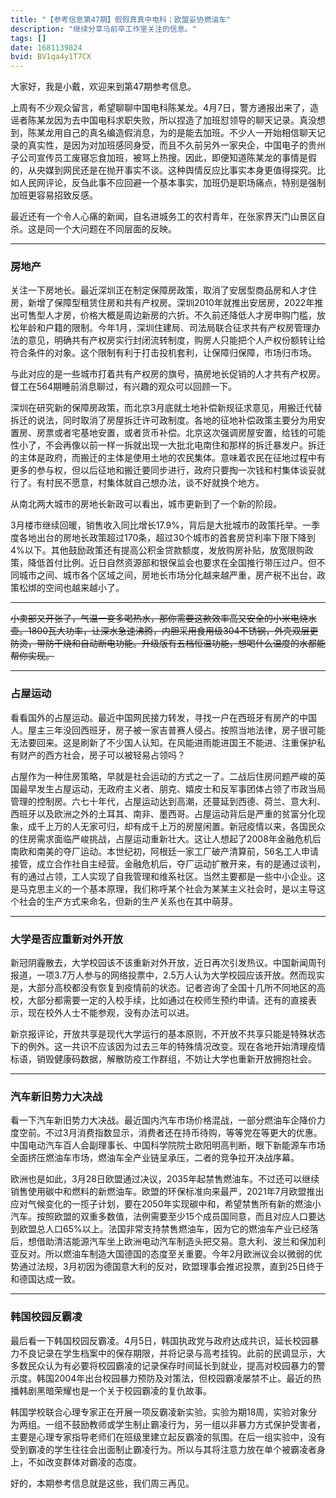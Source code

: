 ```yaml
---
title: "【参考信息第47期】假假真真中电科；欧盟妥协燃油车"
description: "继续分享马前卒工作室关注的信息。"
tags: []
date: 1681139824
bvid: BV1qa4y1T7CX
---
```

大家好，我是小戴，欢迎来到第47期参考信息。

上周有不少观众留言，希望聊聊中国电科陈某龙。4月7日，警方通报出来了，造谣者陈某龙因为去中国电科求职失败，所以捏造了加班怼领导的聊天记录。真没想到，陈某龙用自己的真名编造假消息，为的是能去加班。不少人一开始相信聊天记录的真实性，是因为对加班感同身受，而且不久前另外一家央企，中国电子的贵州子公司宣传员工废寝忘食加班，被骂上热搜。因此，即便知道陈某龙的事情是假的，从央媒到网民还是在抛开事实不谈。这种舆情反应比事实本身更值得探究。比如人民网评论，反刍此事不应回避一个基本事实，加班仍是职场痛点，特别是强制加班更容易招致反感。

最近还有一个令人心痛的新闻，自名进城务工的农村青年，在张家界天门山景区自杀。这是同一个大问题在不同层面的反映。

---

### 房地产

关注一下房地长。最近深圳正在制定保障房政策，取消了安居型商品房和人才住房，新增了保障型租赁住房和共有产权房。深圳2010年就推出安居房，2022年推出可售型人才房，价格大概是周边新房的六折。不久前还降低人才房申购门槛，放松年龄和户籍的限制。今年1月，深圳住建局、司法局联合征求共有产权房管理办法的意见，明确共有产权房实行封闭流转制度，购房人只能把个人产权份额转让给符合条件的对象。这个限制有利于打击投机套利，让保障归保障，市场归市场。

与此对应的是一些城市打着共有产权房的旗号，搞房地长促销的人才共有产权房。督工在564期睡前消息聊过，有兴趣的观众可以回顾一下。

深圳在研究新的保障房政策，而北京3月底就土地补偿新规征求意见，用搬迁代替拆迁的说法，同时取消了房屋拆迁许可政制度。各地的征地补偿政策主要分为用安置房、房票或者宅基地安置，或者货币补偿。北京这次强调房屋安置，给钱的可能性小了，不会再像以前一样一拆就出现一大批北电南住和那样的拆迁暴发户。拆迁的主体是政府，而搬迁的主体是使用土地的农民集体。意味着农民在征地过程中有更多的参与权，但以后征地和搬迁要同步进行，政府只要掏一次钱和村集体谈妥就行了。有村民不愿意，村集体就自己想办法，谈不好就换个地方。

从南北两大城市的房地长新政可以看出，城市更新到了一个新的阶段。

3月楼市继续回暖，销售收入同比增长17.9%，背后是大批城市的政策托举。一季度各地出台的房地长政策超过170条，超过30个城市的首套房贷利率下限下降到4%以下。其他鼓励政策还有提高公积金贷款额度，发放购房补贴，放宽限购政策，降低首付比例。近日自然资源部和银保监会也要求在全国推行带压过户。但不同城市之间、城市各个区域之间，房地长市场分化越来越严重，房产税不出台，政策松绑的空间也越来越小了。

---

~~小卖部又开张了，气温一变多喝热水，那你需要这款效率高又安全的小米电烧水壶。1800瓦大功率，让深水急速沸腾，内胆采用食用级304不锈钢，外壳双层更防烫，带防干烧和自动断电功能。升级版有五档恒温功能，想喝什么温度的水都能帮你实现。~~

---

### 占屋运动

看看国外的占屋运动。最近中国网民接力转发，寻找一户在西班牙有房产的中国人。屋主三年没回西班牙，房子被一家吉普赛人侵占。按照当地法律，房子很可能无法要回来。这是刷新了不少国人认知。在风能进雨能进国王不能进、注重保护私有财产的西方社会，房子可以被轻易占领吗？

占屋作为一种住房策略，早就是社会运动的方式之一了。二战后住房问题严峻的英国最早发生占屋运动，无政府主义者、朋克、嬉皮士和反军事团体占领了市政当局管理的控制房。六七十年代，占屋运动达到高潮，还蔓延到西德、荷兰、意大利、西班牙以及欧洲之外的土耳其、南非、墨西哥。占屋运动背后是严重的贫富分化现象，成千上万的人无家可归，却有成千上万的房屋闲置。新冠疫情以来，各国民众的住房需求面临严峻挑战，占屋运动重新壮大。这让人想起了2008年金融危机后南欧和南美的夺厂运动。本世纪初，阿根廷一家工厂破产清算前，56名工人申请接管，成立合作社自主经营。金融危机后，夺厂运动扩散开来，有的是通过谈判，有的通过占领，工人实现了自我管理和维系社区。当然主要都是一些中小企业。这是马克思主义的一个基本原理，我们称呼某个社会为某某主义社会时，是以主导这个社会的生产方式来命名，但新的生产关系也在其中萌芽。

---

### 大学是否应重新对外开放

新冠阴霾散去，大学校园该不该重新对外开放，近日再次引发热议。中国新闻周刊报道，一项3.7万人参与的网络投票中，2.5万人认为大学校园应该开放。然而现实是，大部分高校都没有恢复到疫情前的状态。记者咨询了全国十几所不同地区的高校，大部分都需要一定的入校手续，比如通过在校师生预约申请。还有的直接表示，现在校外人士不能参观，没有办法可以进。

新京报评论，开放共享是现代大学运行的基本原则，不开放不共享只能是特殊状态下的例外。这一共识不应该因为过去三年的特殊情况改变。现在各地开始清理疫情标语，销毁健康码数据，解散防疫工作群组，不妨让大学也重新开放拥抱社会。

---

### 汽车新旧势力大决战

看一下汽车新旧势力大决战。最近国内汽车市场价格混战，一部分燃油车企降价力度空前。不过3月消费指数显示，消费者还在持币待购，等等党在等更大的优惠。中国电动汽车百人会副理事长、中国科学院院士欧阳明高判断，眼下新能源车市场全面挤压燃油车市场，燃油车全产业链呈承压，二者的竞争拉开决战序幕。

欧洲也是如此，3月28日欧盟通过决议，2035年起禁售燃油车。不过还可以继续销售使用碳中和燃料的新燃油车。欧盟的环保标准向来最严，2021年7月欧盟推出应对气候变化的一揽子计划，要在2050年实现碳中和，希望禁售所有新的燃油小汽车。按照欧盟的双重多数值，法例需要至少15个成员国同意，而且对应人口要达到欧盟总人口65%以上。法国非常支持禁售燃油车，因为它的燃油车产业已经落后，想借助清洁能源汽车坐上欧洲电动汽车制造头把交易。意大利、波兰和保加利亚反对。所以燃油车制造大国德国的态度至关重要。今年2月欧洲议会以微弱的优势通过法规，3月初因为德国意大利的反对，欧盟理事会推迟投票，直到25日终于和德国达成一致。

---

### 韩国校园反霸凌

最后看一下韩国校园反霸凌。4月5日，韩国执政党与政府达成共识，延长校园暴力不良记录在学生档案中的保存期限，并将记录与高考挂钩。此前的民调显示，大多数民众认为有必要将校园霸凌的记录保存时间延长到就业，提高对校园暴力的警示度。韩国2004年出台校园暴力预防及对策法，但校园霸凌屡禁不止。最近的热播韩剧黑暗荣耀也是一个关于校园霸凌的复仇故事。

韩国学校联合心理专家正在开展一项反霸凌新实验。实验为期18周，实验对象分为两组。一组不鼓励教师或学生制止霸凌行为，另一组以非暴力方式保护受害者，主要是心理专家指导老师们在班级里建立起反霸凌的氛围。在后一组实验中，没有受到霸凌的学生往往会出面制止霸凌行为。所以与其将注意力放在单个被霸凌者身上，不如改变群体对霸凌的态度。

好的，本期参考信息就是这些，我们周三再见。

